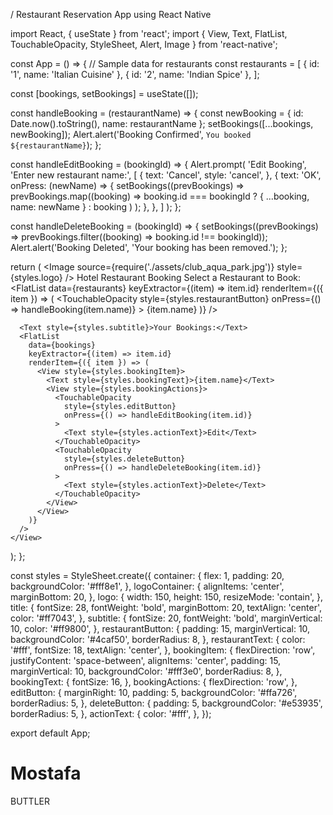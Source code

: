/ Restaurant Reservation App using React Native

import React, { useState } from 'react';
import { View, Text, FlatList, TouchableOpacity, StyleSheet, Alert, Image } from 'react-native';

const App = () => {
  // Sample data for restaurants
  const restaurants = [
    { id: '1', name: 'Italian Cuisine' },
    { id: '2', name: 'Indian Spice' },
  ];

  const [bookings, setBookings] = useState([]);

  const handleBooking = (restaurantName) => {
    const newBooking = { id: Date.now().toString(), name: restaurantName };
    setBookings([...bookings, newBooking]);
    Alert.alert('Booking Confirmed', `You booked ${restaurantName}`);
  };

  const handleEditBooking = (bookingId) => {
    Alert.prompt(
      'Edit Booking',
      'Enter new restaurant name:',
      [
        {
          text: 'Cancel',
          style: 'cancel',
        },
        {
          text: 'OK',
          onPress: (newName) => {
            setBookings((prevBookings) =>
              prevBookings.map((booking) =>
                booking.id === bookingId ? { ...booking, name: newName } : booking
              )
            );
          },
        },
      ]
    );
  };

  const handleDeleteBooking = (bookingId) => {
    setBookings((prevBookings) => prevBookings.filter((booking) => booking.id !== bookingId));
    Alert.alert('Booking Deleted', 'Your booking has been removed.');
  };

  return (
    <View style={styles.container}>
      <View style={styles.logoContainer}>
        <Image source={require('./assets/club_aqua_park.jpg')} style={styles.logo} />
      </View>
      <Text style={styles.title}>Hotel Restaurant Booking</Text>
      <Text style={styles.subtitle}>Select a Restaurant to Book:</Text>
      <FlatList
        data={restaurants}
        keyExtractor={(item) => item.id}
        renderItem={({ item }) => (
          <TouchableOpacity
            style={styles.restaurantButton}
            onPress={() => handleBooking(item.name)}
          >
            <Text style={styles.restaurantText}>{item.name}</Text>
          </TouchableOpacity>
        )}
      />

      <Text style={styles.subtitle}>Your Bookings:</Text>
      <FlatList
        data={bookings}
        keyExtractor={(item) => item.id}
        renderItem={({ item }) => (
          <View style={styles.bookingItem}>
            <Text style={styles.bookingText}>{item.name}</Text>
            <View style={styles.bookingActions}>
              <TouchableOpacity
                style={styles.editButton}
                onPress={() => handleEditBooking(item.id)}
              >
                <Text style={styles.actionText}>Edit</Text>
              </TouchableOpacity>
              <TouchableOpacity
                style={styles.deleteButton}
                onPress={() => handleDeleteBooking(item.id)}
              >
                <Text style={styles.actionText}>Delete</Text>
              </TouchableOpacity>
            </View>
          </View>
        )}
      />
    </View>
  );
};

const styles = StyleSheet.create({
  container: {
    flex: 1,
    padding: 20,
    backgroundColor: '#fff8e1',
  },
  logoContainer: {
    alignItems: 'center',
    marginBottom: 20,
  },
  logo: {
    width: 150,
    height: 150,
    resizeMode: 'contain',
  },
  title: {
    fontSize: 28,
    fontWeight: 'bold',
    marginBottom: 20,
    textAlign: 'center',
    color: '#ff7043',
  },
  subtitle: {
    fontSize: 20,
    fontWeight: 'bold',
    marginVertical: 10,
    color: '#ff9800',
  },
  restaurantButton: {
    padding: 15,
    marginVertical: 10,
    backgroundColor: '#4caf50',
    borderRadius: 8,
  },
  restaurantText: {
    color: '#fff',
    fontSize: 18,
    textAlign: 'center',
  },
  bookingItem: {
    flexDirection: 'row',
    justifyContent: 'space-between',
    alignItems: 'center',
    padding: 15,
    marginVertical: 10,
    backgroundColor: '#fff3e0',
    borderRadius: 8,
  },
  bookingText: {
    fontSize: 16,
  },
  bookingActions: {
    flexDirection: 'row',
  },
  editButton: {
    marginRight: 10,
    padding: 5,
    backgroundColor: '#ffa726',
    borderRadius: 5,
  },
  deleteButton: {
    padding: 5,
    backgroundColor: '#e53935',
    borderRadius: 5,
  },
  actionText: {
    color: '#fff',
  },
});

export default App;
# Mostafa
BUTTLER
